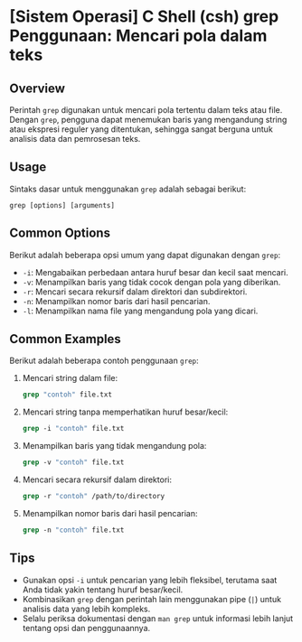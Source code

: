 # [Sistem Operasi] C Shell (csh) grep Penggunaan: Mencari pola dalam teks

## Overview
Perintah `grep` digunakan untuk mencari pola tertentu dalam teks atau file. Dengan `grep`, pengguna dapat menemukan baris yang mengandung string atau ekspresi reguler yang ditentukan, sehingga sangat berguna untuk analisis data dan pemrosesan teks.

## Usage
Sintaks dasar untuk menggunakan `grep` adalah sebagai berikut:

```
grep [options] [arguments]
```

## Common Options
Berikut adalah beberapa opsi umum yang dapat digunakan dengan `grep`:

- `-i`: Mengabaikan perbedaan antara huruf besar dan kecil saat mencari.
- `-v`: Menampilkan baris yang tidak cocok dengan pola yang diberikan.
- `-r`: Mencari secara rekursif dalam direktori dan subdirektori.
- `-n`: Menampilkan nomor baris dari hasil pencarian.
- `-l`: Menampilkan nama file yang mengandung pola yang dicari.

## Common Examples
Berikut adalah beberapa contoh penggunaan `grep`:

1. Mencari string dalam file:
   ```csh
   grep "contoh" file.txt
   ```

2. Mencari string tanpa memperhatikan huruf besar/kecil:
   ```csh
   grep -i "contoh" file.txt
   ```

3. Menampilkan baris yang tidak mengandung pola:
   ```csh
   grep -v "contoh" file.txt
   ```

4. Mencari secara rekursif dalam direktori:
   ```csh
   grep -r "contoh" /path/to/directory
   ```

5. Menampilkan nomor baris dari hasil pencarian:
   ```csh
   grep -n "contoh" file.txt
   ```

## Tips
- Gunakan opsi `-i` untuk pencarian yang lebih fleksibel, terutama saat Anda tidak yakin tentang huruf besar/kecil.
- Kombinasikan `grep` dengan perintah lain menggunakan pipe (`|`) untuk analisis data yang lebih kompleks.
- Selalu periksa dokumentasi dengan `man grep` untuk informasi lebih lanjut tentang opsi dan penggunaannya.